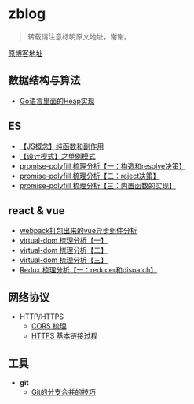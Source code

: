 # zblog

> 转载请注意标明原文地址，谢谢。

[原博客地址](http://zachrey.win/)

## 数据结构与算法
  * [Go语言里面的Heap实现](https://github.com/zachrey/zblog/issues/1)

## ES
  * [【JS概念】纯函数和副作用](https://github.com/zachrey/zblog/issues/3)
  * [【设计模式】之单例模式](https://github.com/zachrey/zblog/issues/4)
  * [promise-polyfill 梳理分析【一：构造和resolve决策】](https://github.com/zachrey/zblog/issues/11)
  * [promise-polyfill 梳理分析【二：reject决策】](https://github.com/zachrey/zblog/issues/12)
  * [promise-polyfill 梳理分析【三：内置函数的实现】](https://github.com/zachrey/zblog/issues/13)
  
## react & vue
  * [webpack打包出来的vue异步组件分析](https://github.com/zachrey/zblog/issues/5)
  * [virtual-dom 梳理分析【一】](https://github.com/zachrey/zblog/issues/8)
  * [virtual-dom 梳理分析【二】](https://github.com/zachrey/zblog/issues/9)
  * [virtual-dom 梳理分析【三】](https://github.com/zachrey/zblog/issues/10)
  * [Redux 梳理分析【一：reducer和dispatch】](https://github.com/zachrey/zblog/issues/15)
  
## 网络协议
  * HTTP/HTTPS
    * [CORS 梳理](https://github.com/zachrey/zblog/issues/7)
    * [HTTPS 基本链接过程](https://github.com/zachrey/zblog/issues/14)

## 工具
  * **git**
    * [Git的分支合并的技巧](https://github.com/zachrey/zblog/issues/2)
    
